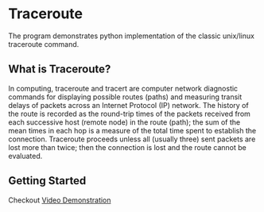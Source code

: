 # Traceroute

The program demonstrates python implementation of the classic unix/linux traceroute command. 


## What is Traceroute?

In computing, traceroute and tracert are computer network diagnostic commands for displaying possible routes (paths) and measuring transit delays of packets across an Internet Protocol (IP) network. The history of the route is recorded as the round-trip times of the packets received from each successive host (remote node) in the route (path); the sum of the mean times in each hop is a measure of the total time spent to establish the connection. Traceroute proceeds unless all (usually three) sent packets are lost more than twice; then the connection is lost and the route cannot be evaluated.

## Getting Started

Checkout [Video Demonstration](https://github.com/hello-fri-end/Traceroute-Implementation/blob/main/OUTPUT.mp4)
